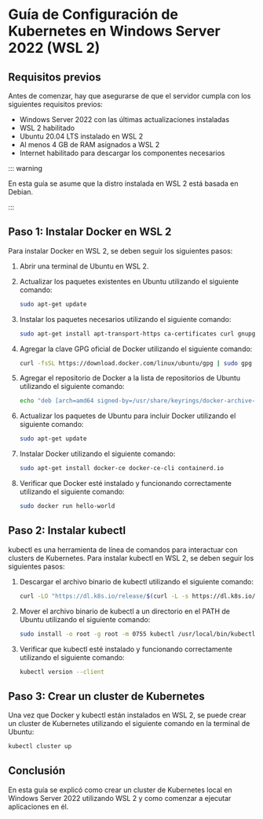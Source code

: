 # Guía de Configuración de Kubernetes en Windows Server 2022 (WSL 2)

## Requisitos previos

Antes de comenzar, hay que asegurarse de que el servidor cumpla con los siguientes requisitos previos:

- Windows Server 2022 con las últimas actualizaciones instaladas
- WSL 2 habilitado
- Ubuntu 20.04 LTS instalado en WSL 2
- Al menos 4 GB de RAM asignados a WSL 2
- Internet habilitado para descargar los componentes necesarios

::: warning

En esta guía se asume que la distro instalada en WSL 2 está basada en Debian.

:::

## Paso 1: Instalar Docker en WSL 2

Para instalar Docker en WSL 2, se deben seguir los siguientes pasos:

1. Abrir una terminal de Ubuntu en WSL 2.
2. Actualizar los paquetes existentes en Ubuntu utilizando el siguiente comando:

    ```sh
    sudo apt-get update
    ```

3. Instalar los paquetes necesarios utilizando el siguiente comando:

    ```sh
    sudo apt-get install apt-transport-https ca-certificates curl gnupg lsb-release
    ```

4. Agregar la clave GPG oficial de Docker utilizando el siguiente comando:

    ```sh
    curl -fsSL https://download.docker.com/linux/ubuntu/gpg | sudo gpg --dearmor -o /usr/share/keyrings/docker-archive-keyring.gpg
    ```

5. Agregar el repositorio de Docker a la lista de repositorios de Ubuntu utilizando el siguiente comando:

    ```sh
    echo "deb [arch=amd64 signed-by=/usr/share/keyrings/docker-archive-keyring.gpg] https://download.docker.com/linux/ubuntu $(lsb_release -cs) stable" | sudo tee /etc/apt/sources.list.d/docker.list > /dev/null
    ```

6. Actualizar los paquetes de Ubuntu para incluir Docker utilizando el siguiente comando:

    ```sh
    sudo apt-get update
    ```

7. Instalar Docker utilizando el siguiente comando:

    ```sh
    sudo apt-get install docker-ce docker-ce-cli containerd.io
    ```

8. Verificar que Docker esté instalado y funcionando correctamente utilizando el siguiente comando:

    ```sh
    sudo docker run hello-world
    ```

## Paso 2: Instalar kubectl

kubectl es una herramienta de línea de comandos para interactuar con clusters de Kubernetes. Para instalar kubectl en WSL 2, se deben seguir los siguientes pasos:

1. Descargar el archivo binario de kubectl utilizando el siguiente comando:

    ```sh
    curl -LO "https://dl.k8s.io/release/$(curl -L -s https://dl.k8s.io/release/stable.txt)/bin/linux/amd64/kubectl"
    ```

2. Mover el archivo binario de kubectl a un directorio en el PATH de Ubuntu utilizando el siguiente comando:

    ```sh
    sudo install -o root -g root -m 0755 kubectl /usr/local/bin/kubectl
    ```

3. Verificar que kubectl esté instalado y funcionando correctamente utilizando el siguiente comando:

    ```sh
    kubectl version --client
    ```

## Paso 3: Crear un cluster de Kubernetes

Una vez que Docker y kubectl están instalados en WSL 2, se puede crear un cluster de Kubernetes utilizando el siguiente comando en la terminal de Ubuntu:

```sh
kubectl cluster up
```

## Conclusión

En esta guía se explicó como crear un cluster de Kubernetes local en Windows Server 2022 utilizando WSL 2 y como comenzar a ejecutar aplicaciones en él.
